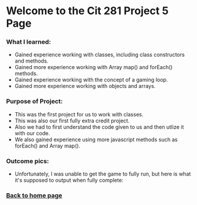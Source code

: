 # Welcome to the Cit 281 Project 5 Page

### What I learned:

- Gained experience working with classes, including class constructors and methods.
- Gained more experience working with Array map() and forEach() methods.
- Gained experience working with the concept of a gaming loop.
- Gained more experience working with objects and arrays.

### Purpose of Project:

- This was the first project for us to work with classes.
- This was also our first fully extra credit project.
- Also we had to first understand the code given to us and then utlize it with our code.
- We also gained experience using more javascript methods such as forEach() and Array map().

### Outcome pics: 

- Unfortunately, I was unable to get the game to fully run, but here is what it's supposed to output when fully complete:


### [**Back to home page**](https://uo-cit-itsbread33.github.io/ItsBread33.github.io/)
